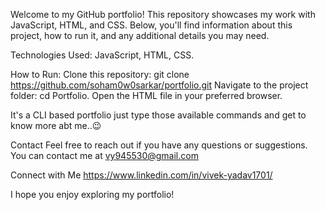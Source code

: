 Welcome to my GitHub portfolio! This repository showcases my work with JavaScript, HTML, and CSS. Below, you'll find information about this project, how to run it, and any additional details you may need.


Technologies Used:
JavaScript,
HTML,
CSS.

How to Run:
Clone this repository: git clone https://github.com/soham0w0sarkar/portfolio.git
Navigate to the project folder: cd Portfolio.
Open the HTML file in your preferred browser.

It's a CLI based portfolio just type those available commands and get to know more abt me..😉





Contact
Feel free to reach out if you have any questions or suggestions. You can contact me at vy945530@gmail.com


Connect with Me
https://www.linkedin.com/in/vivek-yadav1701/

I hope you enjoy exploring my portfolio!






